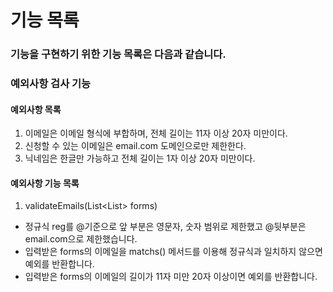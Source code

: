 
# 기능 목록
### 기능을 구현하기 위한 기능 목록은 다음과 같습니다.


### 예외사항 검사 기능  
#### 예외사항 목록
1. 이메일은 이메일 형식에 부합하며, 전체 길이는 11자 이상 20자 미만이다.
2. 신청할 수 있는 이메일은 email.com 도메인으로만 제한한다.
3. 닉네임은 한글만 가능하고 전체 길이는 1자 이상 20자 미만이다.  


#### 예외사항 기능 목록
1. validateEmails(List<List<String>> forms) 
- 정규식 reg를 @기준으로 앞 부분은 영문자, 숫자 범위로 제한했고 @뒷부분은 email.com으로 제한했습니다.
- 입력받은 forms의 이메일을 matchs() 메서드를 이용해 정규식과 일치하지 않으면 예외를 반환합니다.
- 입력받은 forms의 이메일의 길이가 11자 미만 20자 이상이면 예외를 반환합니다.



